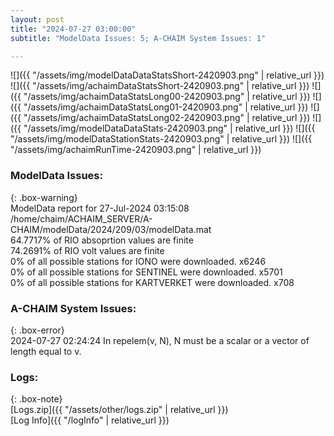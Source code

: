 ```yaml
---
layout: post
title: "2024-07-27 03:00:00"
subtitle: "ModelData Issues: 5; A-CHAIM System Issues: 1"

---
```


![]({{ "/assets/img/modelDataDataStatsShort-2420903.png" | relative_url }})
![]({{ "/assets/img/achaimDataStatsShort-2420903.png" | relative_url }})
![]({{ "/assets/img/achaimDataStatsLong00-2420903.png" | relative_url }})
![]({{ "/assets/img/achaimDataStatsLong01-2420903.png" | relative_url }})
![]({{ "/assets/img/achaimDataStatsLong02-2420903.png" | relative_url }})
![]({{ "/assets/img/modelDataDataStats-2420903.png" | relative_url }})
![]({{ "/assets/img/modelDataStationStats-2420903.png" | relative_url }})
![]({{ "/assets/img/achaimRunTime-2420903.png" | relative_url }})


### ModelData Issues:  
  
{: .box-warning}  
 ModelData report for 27-Jul-2024 03:15:08   
 /home/chaim/ACHAIM_SERVER/A-CHAIM/modelData/2024/209/03/modelData.mat   
 64.7717% of RIO absoprtion values are finite   
 74.2691% of RIO volt values are finite   
 0% of all possible stations for IONO were downloaded. x6246   
 0% of all possible stations for SENTINEL were downloaded. x5701   
 0% of all possible stations for KARTVERKET were downloaded. x708   
  
### A-CHAIM System Issues:  
  
{: .box-error}  
2024-07-27 02:24:24 In repelem(v, N), N must be a scalar or a vector of length equal to v.  

### Logs:  
  
{: .box-note}  
[Logs.zip]({{ "/assets/other/logs.zip" | relative_url }})  
[Log Info]({{ "/logInfo" | relative_url }})  
